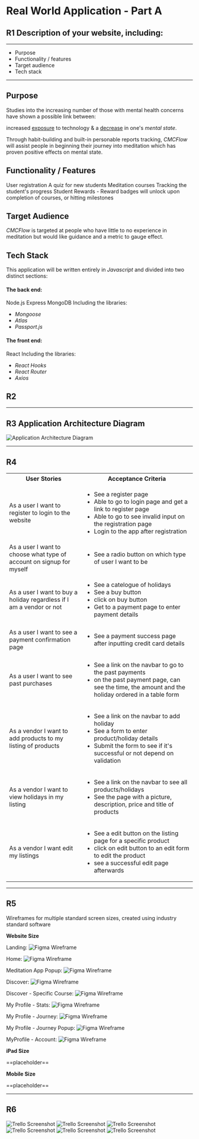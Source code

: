 # Real World Application - Part A

## R1 Description of your website, including:

-----------

- Purpose
- Functionality / features
- Target audience
- Tech stack

-----------


## Purpose

Studies into the increasing number of those with mental health concerns have shown a possible link between: 

increased <u>exposure</u> to technology & a <u>decrease</u> in one's *mental state*.


Through habit-building and built-in personable reports tracking, *CMCFlow* will assist people in beginning their journey into meditation which has proven positive effects on mental state.

## Functionality / Features

User registration
A quiz for new students
Meditation courses
Tracking the student's progress
Student Rewards - Reward badges will unlock upon completion of courses, or hitting milestones

## Target Audience

*CMCFlow* is targeted at people who have little to no experience in meditation but would like guidance and a metric to gauge effect.

## Tech Stack

This application will be written entirely in *Javascript* and divided into two distinct sections:

#### The back end:

Node.js
Express
MongoDB
Including the libraries:
 
- *Mongoose*
- *Atlas*
- *Passport.js*


#### The front end:
React
Including the libraries:
 
- *React Hooks*
- *React Router*
- *Axios*

## R2


---
## R3 Application Architecture Diagram

![Application Architecture Diagram](https://github.com/Mark-Cooper-Janssen-Vooles/T3A2-A/blob/master/docs/Application%20Architecture%20(3).png?raw=true)

---

## R4

<table style="width:100%">
    <tr>
      <th>User Stories</th>
      <th>Acceptance Criteria</th>
    </tr>
    <tr>
      <td>As a user I want to register to login to the website</td>
      <td>
        <ul>
           <li>
            See a register page
           </li>
           <li>
            Able to go to login page and get a link to register page
           </li>
           <li>
            Able to go to see invalid input on the registration page
           </li>
           <li>
            Login to the app after registration
           </li>
        </ul>
      </td>
    </tr>
    <tr>
      <td>As a user I want to choose what type of account on signup for myself</td>
      <td>
        <ul>
          <li>
            See a radio button on which type of user I want to be
          </li>
        </ul>
      </td>
    </tr>
    <tr>
      <td>As a user I want to buy a holiday regardless if I am a vendor or not</td>
      <td>
        <ul>
          <li>
            See a catelogue of holidays
          </li>
          <li>
            See a buy button
          </li>
          <li>
            click on buy button
          </li>
          <li>
            Get to a payment page to enter payment details
          </li>
        </ul>
      </td>
    </tr>
    <tr>
      <td>As a user I want to see a payment confirmation page</td>
      <td>
        <ul>
          <li>
            See a payment success page after inputting credit card details
          </li>
        </ul>
      </td>
    </tr>
    <tr>
      <td>As a user I want to see past purchases</td>
      <td>
        <ul>
          <li>
            See a link on the navbar to go to the past payments
          </li>
          <li>
            on the past payment page, can see the time, the amount and the holiday ordered in a table form
          </li>
        </ul>
      </td>
    </tr>
    <tr>
      <td>As a vendor I want to add products to my listing of products</td>
      <td>
        <ul>
          <li>
            See a link on the navbar to add holiday
          </li>
          <li>
            See a form to enter product/holiday details
          </li>
          <li>
            Submit the form to see if it's successful or not depend on validation
          </li>
        </ul>
      </td>
    </tr>
    <tr>
      <td>As a vendor I want to view holidays in my listing</td>
      <td>
        <ul>
          <li>
            See a link on the navbar to see all products/holidays
          </li>
          <li>
            See the page with a picture, description, price and title of products
          </li>
        </ul>
      </td>
    </tr>
    <tr>
      <td>As a vendor I want edit my listings</td>
      <td>
        <ul>
          <li>
            See a edit button on the listing page for a specific product
          </li>
          <li>
            click on edit button to an edit form to edit the product
          </li>
          <li>
            see a successful edit page afterwards
          </li>
        </ul>
      </td>
    </tr>
  </table>

---

## R5

Wireframes for multiple standard screen sizes, created using industry standard software

**Website Size**

Landing: 
![Figma Wireframe](./docs/wireframes/website/01_landingPage.png "Figma Wireframe")

Home: 
![Figma Wireframe](./docs/wireframes/website/02_home.png "Figma Wireframe")

Meditation App Popup: 
![Figma Wireframe](./docs/wireframes/website/03_homeMeditationAppPopup.png "Figma Wireframe")

Discover: 
![Figma Wireframe](./docs/wireframes/website/04_discover.png "Figma Wireframe")

Discover - Specific Course: 
![Figma Wireframe](./docs/wireframes/website/05_discoverCoursePage.png "Figma Wireframe")

My Profile - Stats: 
![Figma Wireframe](./docs/wireframes/website/06_MyProfileStats.png "Figma Wireframe")

My Profile - Journey:
![Figma Wireframe](./docs/wireframes/website/07_MyProfileJourney.png "Figma Wireframe")

My Profile - Journey Popup: 
![Figma Wireframe](./docs/wireframes/website/08_MyProfileJourneyPopup.png "Figma Wireframe")

MyProfile - Account: 
![Figma Wireframe](./docs/wireframes/website/09_MyProfileAccount.png "Figma Wireframe")

**iPad Size**

==placeholder==

**Mobile Size**

==placeholder==

---

## R6

![Trello Screenshot](./docs/trello/trello1.png "Trello screenshot")
![Trello Screenshot](./docs/trello/trello2.png "Trello screenshot")
![Trello Screenshot](./docs/trello/trello3.png "Trello screenshot")
![Trello Screenshot](./docs/trello/trello4.png "Trello screenshot")
![Trello Screenshot](./docs/trello/trello5.png "Trello screenshot")
![Trello Screenshot](./docs/trello/trello6.png "Trello screenshot")